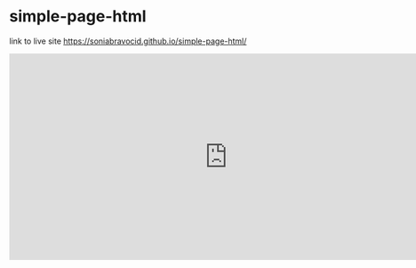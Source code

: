 # simple-page-html

link to live site https://soniabravocid.github.io/simple-page-html/

<iframe width="784" height="371" seamless frameborder="0" scrolling="no" src="https://docs.google.com/spreadsheets/d/e/2PACX-1vTtGJnOeolPa_KcWlzhwhfU04oCNRu0B8UryhKJ_MKB_-98QzjO2lCX9PUKxkD8v5fGK_6borlvT8Eq/pubchart?oid=73572697&amp;format=interactive"></iframe>
